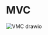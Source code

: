 <h1>MVC</H1>

![VMC drawio](https://github.com/JulianaGO/Bertoti/assets/88887821/fbf1510f-9e5b-40f5-8b25-80a65869038d)

